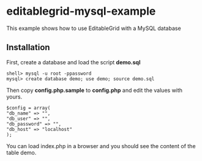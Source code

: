 editablegrid-mysql-example
==========================

This example shows how to use EditableGrid with a MySQL database

## Installation
First, create a database and load the script **demo.sql**


	shell> mysql -u root -ppassword
	mysql> create database demo; use demo; source demo.sql
	
Then copy **config.php.sample** to **config.php** and edit the values with yours.

	$config = array(
	"db_name" => "",
	"db_user" => "",
	"db_password" => "",
	"db_host" => "localhost"
	);   
	
You can load index.php in a browser and you should see the content of the table demo.